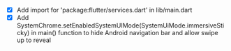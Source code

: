 - [x] Add import for 'package:flutter/services.dart' in lib/main.dart
- [x] Add SystemChrome.setEnabledSystemUIMode(SystemUiMode.immersiveSticky) in main() function to hide Android navigation bar and allow swipe up to reveal
